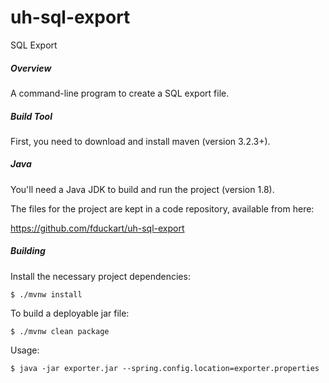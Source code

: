 uh-sql-export
===========

SQL Export

##### Overview

A command-line program to create a SQL export file.

##### Build Tool

First, you need to download and install maven (version 3.2.3+).

##### Java

You'll need a Java JDK to build and run the project (version 1.8).

The files for the project are kept in a code repository,
available from here:

https://github.com/fduckart/uh-sql-export

##### Building

Install the necessary project dependencies:

    $ ./mvnw install

To build a deployable jar file:

    $ ./mvnw clean package

Usage:

    $ java -jar exporter.jar --spring.config.location=exporter.properties

